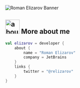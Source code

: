 ![Roman Elizarov Banner](https://github.com/elizarov/elizarov/raw/master/github.png)

## <img width="45" alt="about" src="https://raw.github.com/elizarov/elizarov/master/about.png"> More about me

```kotlin
val elizarov = developer {
    about {
        name = "Roman Elizarov"
        company = JetBrains
    }
    links {
        twitter = "@relizarov"
    }
}
```
